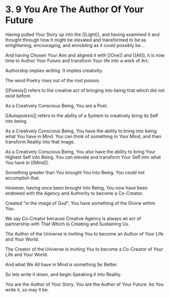 # 3. 9 You Are The Author Of Your Future
Having pulled Your Story up into the [[Light]], and having examined it and thought through how it might be elevated and transformed to be as enlightening, encouraging, and ennobling as it could possibly be...

And having Chosen Your Aim and aligned it with [[One]] and [[All]], it is now time to Author Your Future and transform Your life into a work of Art. 

Authorship implies writing. It implies creativity. 

The word Poetry rises out of the root _poiesis_. 

[[Poiesis]] refers to the creative act of bringing into being that which did not exist before. 

As a Creatively Conscious Being, You are a Poet. 

[[Autopoiesis]] refers to the ability of a System to creatively bring its Self into being. 

As a Creatively Conscious Being, You have the ability to bring into being what You have in Mind. You can think of something in Your Mind, and then transform Reality into that image. 

As a Creatively Conscious Being, You also have the ability to bring Your Highest Self into Being. You can elevate and transform Your Self into what You have in [[Mind]]. 

Something greater than You brought You into Being. You could not accomplish that. 

However, having once been brought into Being, You now have been endowed with the Agency and Authority to become a Co-Creator. 

Created "in the image of God", You have something of the Divine within You. 

We say Co-Creator because Creative Agency is always an act of partnership with That Which Is Creating and Sustaining Us. 

The Author of the Universe is inviting You to become an Author of Your Life and Your World. 

The Creator of the Universe is inviting You to become a Co-Creator of Your Life and Your World. 

And what We All have in Mind is something far Better. 

So lets write it down, and begin Speaking it into Reality. 

You are the Author of Your Story. You are the Author of Your Future. As You write it, so may it be. 